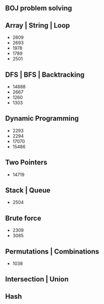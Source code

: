 ## BOJ problem solving

## Array | String | Loop
- 2609
- 2693
- 1978
- 1789
- 2501

## DFS | BFS | Backtracking
- 14888
- 2667
- 1260
- 1303

## Dynamic Programming
- 2293
- 2294
- 17070
- 15486

## Two Pointers
- 14719

## Stack | Queue
- 2504

## Brute force
- 2309
- 3085

## Permutations | Combinations
- 1038

## Intersection | Union

## Hash